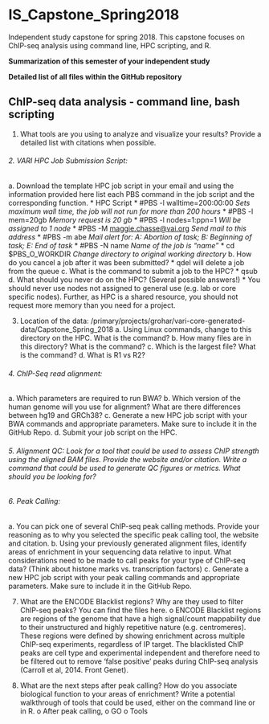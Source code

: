 # IS_Capstone_Spring2018
Independent study capstone for spring 2018. This capstone focuses on ChIP-seq analysis using command line, HPC scripting, and R. 

**Summarization of this semester of your independent study**

**Detailed list of all files within the GitHub repository**

## **ChIP-seq data analysis - command line, bash scripting**
  1.	What tools are you using to analyze and visualize your results? Provide a detailed list with citations when possible.
  
  ###### 2.	VARI HPC Job Submission Script:
  a.	Download the template HPC job script in your email and using the information provided here list each PBS command in   the job script and the corresponding function.
      * HPC Script
        * #PBS -l walltime=200:00:00 *Sets maximum wall time, the job will not run for more than 200 hours*
        * #PBS -l mem=20gb *Memory request is 20 gb*
        * #PBS -l nodes=1:ppn=1 *Will be assigned to 1 node* 
        * #PBS -M maggie.chasse@vai.org *Send mail to this address* 
        * #PBS -m abe *Mail alert for: A: Abortion of task; B: Beginning of task; E: End of task*
        * #PBS -N name *Name of the job is “name”*
        * cd $PBS_O_WORKDIR *Change directory to original working directory*
  b.  How do you cancel a job after it was been submitted?
      * qdel <jobid> will delete a job from the queue 
  c.	What is the command to submit a job to the HPC?
      * qsub <scriptname>
  d.	 What should you never do on the HPC? (Several possible answers!)
      * You should never use nodes not assigned to general use (e.g. lab or core specific nodes). Further, as HPC is a shared resource, you should not request more memory than you need for a project.

  3.  Location of the data: /primary/projects/grohar/vari-core-generated-data/Capstone_Spring_2018
  a.  Using Linux commands, change to this directory on the HPC. What is the command?
  b.  How many files are in this directory? What is the command?
  c.  Which is the largest file? What is the command?
  d.  What is R1 vs R2?

###### 4.	ChIP-Seq read alignment:
  a.  Which parameters are required to run BWA?
  b.  Which version of the human genome will you use for alignment? What are there differences between hg19 and GRCh38?
  c.  Generate a new HPC job script with your BWA commands and appropriate parameters. Make sure to include it in the GitHub Repo.
  d.  Submit your job script on the HPC.

###### 5.	Alignment QC: Look for a tool that could be used to assess ChIP strength using the aligned BAM files. Provide the website and/or citation. Write a command that could be used to generate QC figures or metrics. What should you be looking for?

###### 6.	Peak Calling:
  a.  You can pick one of several ChIP-seq peak calling methods. Provide your reasoning as to why you selected the specific peak calling tool, the website and citation.
  b.  Using your previously generated alignment files, identify areas of enrichment in your sequencing data relative to input. What considerations need to be made to call peaks for your type of ChIP-seq data? (Think about histone marks vs. transcription factors)
  c.  Generate a new HPC job script with your peak calling commands and appropriate parameters. Make sure to include it in the GitHub Repo.

7.	What are the ENCODE Blacklist regions? Why are they used to filter ChIP-seq peaks? You can find the files here.
  o ENCODE Blacklist regions are regions of the genome that have a high signal/count mappability due to their unstructured and highly repetitive nature (e.g. centromeres). These regions were defined by showing enrichment across multiple ChIP-seq experiments, regardless of IP target. The blacklisted ChIP peaks are cell type and experimental independent and therefore need to be filtered out to remove ‘false positive’ peaks during ChIP-seq analysis (Carroll et al, 2014. Front Genet). 

8.	What are the next steps after peak calling? How do you associate biological function to your areas of enrichment? Write a potential walkthrough of tools that could be used, either on the command line or in R.
  o	After peak calling,
  o	GO
  o Tools


